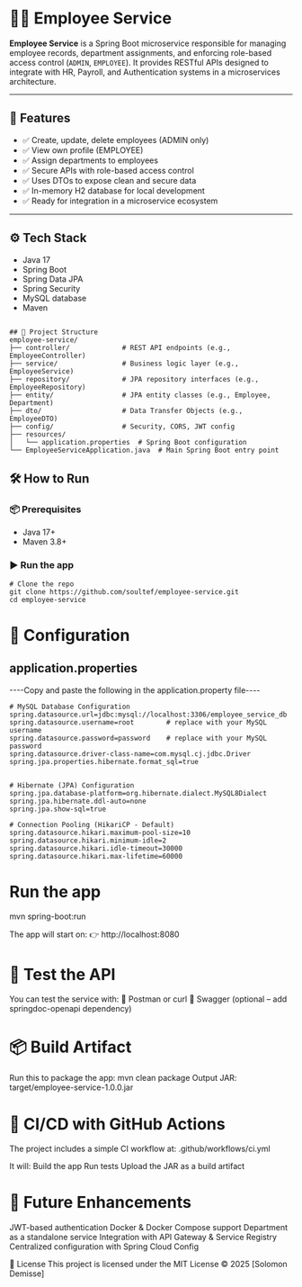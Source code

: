 # 🧑‍💼 Employee Service

**Employee Service** is a Spring Boot microservice responsible for managing employee records, department assignments, and enforcing role-based access control (`ADMIN`, `EMPLOYEE`). It provides RESTful APIs designed to integrate with HR, Payroll, and Authentication systems in a microservices architecture.

---

## 🚀 Features

- ✅ Create, update, delete employees (ADMIN only)
- ✅ View own profile (EMPLOYEE)
- ✅ Assign departments to employees
- ✅ Secure APIs with role-based access control
- ✅ Uses DTOs to expose clean and secure data
- ✅ In-memory H2 database for local development
- ✅ Ready for integration in a microservice ecosystem

---

## ⚙️ Tech Stack

- Java 17
- Spring Boot
- Spring Data JPA
- Spring Security
- MySQL database
- Maven

```

## 📁 Project Structure
employee-service/
├── controller/             # REST API endpoints (e.g., EmployeeController)
├── service/                # Business logic layer (e.g., EmployeeService)
├── repository/             # JPA repository interfaces (e.g., EmployeeRepository)
├── entity/                 # JPA entity classes (e.g., Employee, Department)
├── dto/                    # Data Transfer Objects (e.g., EmployeeDTO)
├── config/                 # Security, CORS, JWT config
├── resources/
│   └── application.properties  # Spring Boot configuration
└── EmployeeServiceApplication.java  # Main Spring Boot entry point

```
## 🛠️ How to Run

### 📦 Prerequisites

- Java 17+
- Maven 3.8+

### ▶️ Run the app
```
# Clone the repo
git clone https://github.com/soultef/employee-service.git
cd employee-service
```

# 🧰 Configuration
## application.properties
----Copy and paste the following in the application.property file----
```
# MySQL Database Configuration
spring.datasource.url=jdbc:mysql://localhost:3306/employee_service_db
spring.datasource.username=root        # replace with your MySQL username
spring.datasource.password=password    # replace with your MySQL password
spring.datasource.driver-class-name=com.mysql.cj.jdbc.Driver
spring.jpa.properties.hibernate.format_sql=true


# Hibernate (JPA) Configuration
spring.jpa.database-platform=org.hibernate.dialect.MySQL8Dialect
spring.jpa.hibernate.ddl-auto=none
spring.jpa.show-sql=true

# Connection Pooling (HikariCP - Default)
spring.datasource.hikari.maximum-pool-size=10
spring.datasource.hikari.minimum-idle=2
spring.datasource.hikari.idle-timeout=30000
spring.datasource.hikari.max-lifetime=60000
```
# Run the app
mvn spring-boot:run

The app will start on:
👉 http://localhost:8080

# 🧪 Test the API
You can test the service with:
🧪 Postman or curl
🧪 Swagger (optional – add springdoc-openapi dependency)

# 📦 Build Artifact
Run this to package the app:
mvn clean package
Output JAR: target/employee-service-1.0.0.jar

# 🔄 CI/CD with GitHub Actions
The project includes a simple CI workflow at:
.github/workflows/ci.yml

It will:
 Build the app
 Run tests
 Upload the JAR as a build artifact

# 🧭 Future Enhancements
 JWT-based authentication
 Docker & Docker Compose support
 Department as a standalone service
 Integration with API Gateway & Service Registry
 Centralized configuration with Spring Cloud Config

📄 License
This project is licensed under the MIT License © 2025 [Solomon Demisse]


